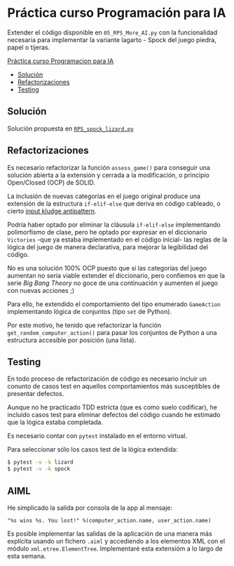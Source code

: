Práctica curso Programación para IA
===================================

Extender el código disponible en `05_RPS_More_AI.py` con la funcionalidad necesaria para
implementar la variante lagarto - Spock del juego piedra, papel o tijeras.

[Práctica curso Programacion para IA](#práctica-curso-programacion-para-ia)
  - [Solución](#solución)
  - [Refactorizaciones](#refactorizaciones)
  - [Testing](#testing)


## Solución

Solución propuesta en [`RPS_spock_lizard.py`](.src/../src/RPS_spock_lizard.py)

## Refactorizaciones

Es necesario refactorizar la función `assess_game()` para conseguir una solución abierta a la extensión y cerrada a la modificación, o principio Open/Closed (OCP) de SOLID.

La inclusión de nuevas categorías en el juego original produce una extensión de la estructura `if-elif-else` que deriva en código cableado, o cierto [input kludge antipattern](https://sourcemaking.com/antipatterns/input-kludge).

Podría haber optado por eliminar la cláusula `if-elif-else` implementando polimorfismo de clase, pero he optado por expresar en el diccionario `Victories` -que ya estaba implementado en el código inicial- las reglas de la lógica del juego de manera declarativa, para mejorar la legibilidad del código. 

No es una solución 100% OCP puesto que si las categorías del juego aumentan no sería viable extender el diccionario, pero confiemos en que la serie _Big Bang Theory_ no goce de una continuación y aumenten el juego con nuevas acciones ;) 

Para ello, he extendido el comportamiento del tipo enumerado `GameAction` implementando lógica de conjuntos (tipo `set` de Python).

Por este motivo, he tenido que refactorizar la función `get_random_computer_action()` para pasar los conjuntos de Python a una estructura accesible por posición (una lista).

## Testing

En todo proceso de refactorización de código es necesario incluir un conunto de casos test en aquellos comportamientos más susceptibles de presentar defectos.

Aunque no he practicado TDD estricta (que es como suelo codificar), he incluído casos test para eliminar defectos del código cuando he estimado que la lógica estaba completada.

Es necesario contar con `pytest` instalado en el entorno virtual.

Para seleccionar sólo los casos test de la lógica extendida: 

```bash
$ pytest -v -k lizard
$ pytest -v -k spock
```

## AIML

He simplicado la salida por consola de la app al mensaje:

`"%s wins %s. You lost!" %(computer_action.name, user_action.name)`

Es posible implementar las salidas de la aplicación de una manera más explícita usando un fichero `.aiml` y accediendo a los elementos XML con el módulo `xml.etree.ElementTree`. Implementaré esta extensióm a lo largo de esta semana.